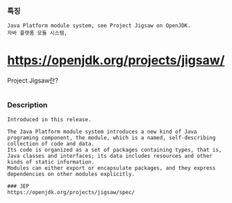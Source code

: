### 특징
```
Java Platform module system, see Project Jigsaw on OpenJDK.
자바 플랫폼 모듈 시스템, 
```
https://openjdk.org/projects/jigsaw/
=======================
Project Jigsaw란?
```
```

### Description
```
Introduced in this release.

The Java Platform module system introduces a new kind of Java programing component, the module, which is a named, self-describing collection of code and data.
Its code is organized as a set of packages containing types, that is, Java classes and interfaces; its data includes resources and other kinds of static information.
Modules can either export or encapsulate packages, and they express dependencies on other modules explicitly.
```


```
### JEP
https://openjdk.org/projects/jigsaw/spec/
